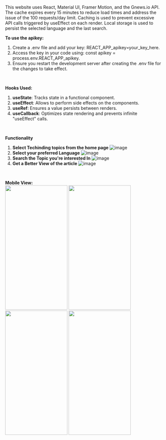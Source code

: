This website uses React, Material UI, Framer Motion, and the Gnews.io API. 
</br> 
The cache expires every 15 minutes to reduce load times and address the issue of the 100 requests/day limit. Caching is used to prevent excessive API calls triggered by useEffect on each render. Local storage is used to persist the selected language and the last search.
</br>

**To use the apikey:**
1. Create a .env file and add your key: REACT_APP_apikey=your_key_here.
2. Access the key in your code using: const apikey = process.env.REACT_APP_apikey.
3. Ensure you restart the development server after creating the .env file for the changes to take effect.
   
</br>

**Hooks Used:** 
1. **useState**: Tracks state in a functional component.
2. **useEffect**: Allows to perform side effects on the components.
3. **useRef**: Ensures a value persists between renders.
4. **useCallback**: Optimizes state rendering and prevents infinite "useEffect" calls.
</br>

**Functionality**
1. **Select Techinding topics from the home page**
   ![image](https://github.com/user-attachments/assets/32c3a388-0789-492e-9ef0-4469c7d1eb5e)
2. **Select your preferred Language**
   ![image](https://github.com/user-attachments/assets/e138d3a7-c07b-4527-bb29-867f3734c39f)
3. **Search the Topic you're interested In**
   ![image](https://github.com/user-attachments/assets/e7f16d1d-1b06-45b5-8aa2-8cae818dfabf)
4. **Get a Better View of the article**
   ![image](https://github.com/user-attachments/assets/014e4ba7-08d0-4755-86a1-14ce8b45503a)

</br>

**Mobile View:**
</br>
<img src="https://github.com/user-attachments/assets/d9ef06a0-d416-4b70-8f43-87ce22bce4f0" width="200" height="400">
<img src="https://github.com/user-attachments/assets/b0fc2bb3-9f42-44f7-8b3e-54d051647ca8" width="200" height="400">
<img src="https://github.com/user-attachments/assets/82509f8d-c89f-44c4-86c9-4263ee9d1ca5" width="200" height="400">
<img src="https://github.com/user-attachments/assets/5900c638-8f2a-418a-8570-a0b0ee41345a" width="200" height="400">

